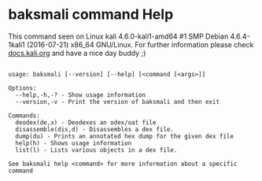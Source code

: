 # baksmali command Help
 
 This command seen on Linux kali 4.6.0-kali1-amd64 #1 SMP Debian 4.6.4-1kali1 (2016-07-21) x86_64 GNU/Linux. For further information please check [docs.kali.org](docs.kali.org) and have a nice day buddy ;) 

~~~

usage: baksmali [--version] [--help] [<command [<args>]]

Options:
  --help,-h,-? - Show usage information
  --version,-v - Print the version of baksmali and then exit

Commands:
  deodex(de,x) - Deodexes an odex/oat file
  disassemble(dis,d) - Disassembles a dex file.
  dump(du) - Prints an annotated hex dump for the given dex file
  help(h) - Shows usage information
  list(l) - Lists various objects in a dex file.

See baksmali help <command> for more information about a specific command

~~~
